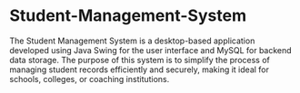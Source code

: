 # Student-Management-System
The Student Management System is a desktop-based application developed using Java Swing for the user interface and MySQL for backend data storage. The purpose of this system is to simplify the process of managing student records efficiently and securely, making it ideal for schools, colleges, or coaching institutions.
